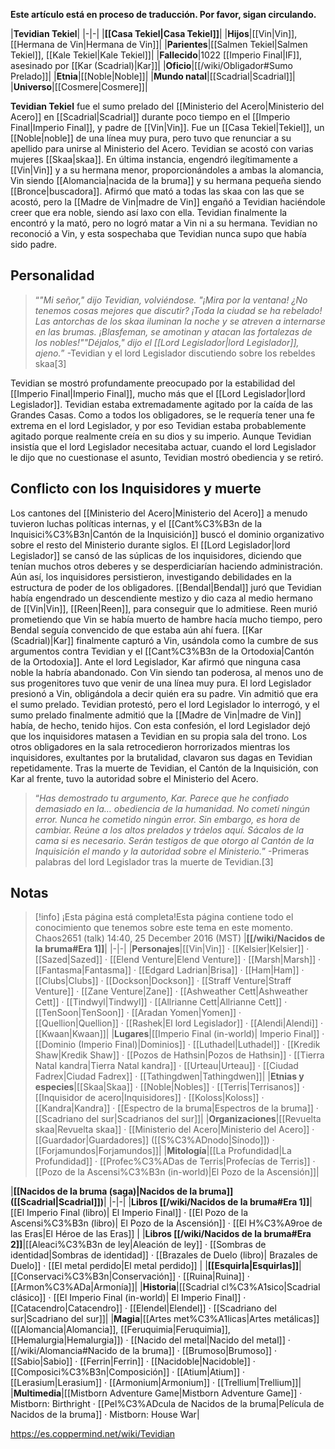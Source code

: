 **Este artículo está en proceso de traducción. Por favor, sigan circulando.**


|**Tevidian Tekiel**|
|-|-|
|**[[Casa Tekiel\|Casa Tekiel]]**|
|**Hijos**|[[Vin\|Vin]], [[Hermana de Vin\|Hermana de Vin]]|
|**Parientes**|[[Salmen Tekiel\|Salmen Tekiel]], [[Kale Tekiel\|Kale Tekiel]]|
|**Fallecido**|1022 [[Imperio Final\|IF]], asesinado por [[Kar (Scadrial)\|Kar]]|
|**Oficio**|[[/wiki/Obligador#Sumo Prelado]]|
|**Etnia**|[[Noble\|Noble]]|
|**Mundo natal**|[[Scadrial\|Scadrial]]|
|**Universo**|[[Cosmere\|Cosmere]]|

**Tevidian Tekiel** fue el sumo prelado del [[Ministerio del Acero\|Ministerio del Acero]] en [[Scadrial\|Scadrial]] durante poco tiempo en el [[Imperio Final\|Imperio Final]], y padre de [[Vin\|Vin]]. Fue un [[Casa Tekiel\|Tekiel]], un [[Noble\|noble]] de una línea muy pura, pero tuvo que renunciar a su apellido para unirse al Ministerio del Acero.
Tevidian se acostó con varias mujeres [[Skaa\|skaa]]. En última instancia, engendró ilegítimamente a [[Vin\|Vin]] y a su hermana menor, proporcionándoles a ambas la alomancia, Vin siendo [[Alomancia\|nacida de la bruma]] y su hermana pequeña siendo [[Bronce\|buscadora]]. Afirmó que mató a todas las skaa con las que se acostó, pero la [[Madre de Vin\|madre de Vin]] engañó a Tevidian haciéndole creer que era noble, siendo así laxo con ella. Tevidian finalmente la encontró y la mató, pero no logró matar a Vin ni a su hermana. Tevidian no reconoció a Vin, y esta sospechaba que Tevidian nunca supo que había sido padre.

## Personalidad
>“*"Mi señor," dijo Tevidian, volviéndose. "¡Mira por la ventana! ¿No tenemos cosas mejores que discutir? ¡Toda la ciudad se ha rebelado! Las antorchas de los skaa iluminan la noche y se atreven a internarse en las brumas. ¡Blasfeman, se amotinan y atacan las fortalezas de los nobles!""Déjalos," dijo el [[Lord Legislador\|lord Legislador]], ajeno.*”
\-Tevidian y el lord Legislador discutiendo sobre los rebeldes skaa[3]


Tevidian se mostró profundamente preocupado por la estabilidad del [[Imperio Final\|Imperio Final]], mucho más que el [[Lord Legislador\|lord Legislador]]. Tevidian estaba extremadamente agitado por la caída de las Grandes Casas. Como a todos los obligadores, se le requería tener una fe extrema en el lord Legislador, y por eso Tevidian estaba probablemente agitado porque realmente creía en su dios y su imperio. Aunque Tevidian insistía que el lord Legislador necesitaba actuar, cuando el lord Legislador le dijo que no cuestionase el asunto, Tevidian mostró obediencia y se retiró.

## Conflicto con los Inquisidores y muerte
Los cantones del [[Ministerio del Acero\|Ministerio del Acero]] a menudo tuvieron luchas políticas internas, y el [[Cant%C3%B3n de la Inquisici%C3%B3n\|Cantón de la Inquisición]] buscó el dominio organizativo sobre el resto del Ministerio durante siglos. El [[Lord Legislador\|lord Legislador]] se cansó de las súplicas de los inquisidores, diciendo que tenían muchos otros deberes y se desperdiciarían haciendo administración. Aún así, los inquisidores persistieron, investigando debilidades en la estructura de poder de los obligadores. [[Bendal\|Bendal]] juró que Tevidian había engendrado un descendiente mestizo y dio caza al medio hermano de [[Vin\|Vin]], [[Reen\|Reen]], para conseguir que lo admitiese. Reen murió prometiendo que Vin se había muerto de hambre hacía mucho tiempo, pero Bendal seguía convencido de que estaba aún ahí fuera.
[[Kar (Scadrial)\|Kar]] finalmente capturó a Vin, usándola como la cumbre de sus argumentos contra Tevidian y el [[Cant%C3%B3n de la Ortodoxia\|Cantón de la Ortodoxia]]. Ante el lord Legislador, Kar afirmó que ninguna casa noble la habría abandonado. Con Vin siendo tan poderosa, al menos uno de sus progenitores tuvo que venir de una línea muy pura. El lord Legislador presionó a Vin, obligándola a decir quién era su padre. Vin admitió que era el sumo prelado.
Tevidian protestó, pero el lord Legislador lo interrogó, y el sumo prelado finalmente admitió que la [[Madre de Vin\|madre de Vin]] había, de hecho, tenido hijos. Con esta confesión, el lord Legislador dejó que los inquisidores matasen a Tevidian en su propia sala del trono. Los otros obligadores en la sala retrocedieron horrorizados mientras los inquisidores, exultantes por la brutalidad, clavaron sus dagas en Tevidian repetidamente. Tras la muerte de Tevidian, el Cantón de la Inquisición, con Kar al frente, tuvo la autoridad sobre el Ministerio del Acero.

>“*Has demostrado tu argumento, Kar. Parece que he confiado demasiado en la… obediencia de la humanidad. No cometí ningún error. Nunca he cometido ningún error. Sin embargo, es hora de cambiar. Reúne a los altos prelados y tráelos aquí. Sácalos de la cama si es necesario. Serán testigos de que otorgo al Cantón de la Inquisición el mando y la autoridad sobre el Ministerio.*”
\-Primeras palabras del lord Legislador tras la muerte de Tevidian.[3]


## Notas

> [!info] ¡Esta página está completa!Esta página contiene todo el conocimiento que tenemos sobre este tema en este momento.
Chaos2651 (talk) 14:40, 25 December 2016 (MST)
|**[[/wiki/Nacidos de la bruma#Era 1]]**|
|-|-|
|**Personajes**|[[Vin\|Vin]] · [[Kelsier\|Kelsier]] · [[Sazed\|Sazed]] · [[Elend Venture\|Elend Venture]] · [[Marsh\|Marsh]] · [[Fantasma\|Fantasma]] · [[Edgard Ladrian\|Brisa]] · [[Ham\|Ham]] · [[Clubs\|Clubs]] · [[Dockson\|Dockson]] · [[Straff Venture\|Straff Venture]] · [[Zane Venture\|Zane]] · [[Ashweather Cett\|Ashweather Cett]] · [[Tindwyl\|Tindwyl]] · [[Allrianne Cett\|Allrianne Cett]] · [[TenSoon\|TenSoon]] · [[Aradan Yomen\|Yomen]] · [[Quellion\|Quellion]] · [[Rashek\|El lord Legislador]] · [[Alendi\|Alendi]] · [[Kwaan\|Kwaan]]|
|**Lugares**|[[Imperio Final (in-world)\| Imperio Final]] · [[Dominio (Imperio Final)\|Dominios]] · [[Luthadel\|Luthadel]] · [[Kredik Shaw\|Kredik Shaw]] · [[Pozos de Hathsin\|Pozos de Hathsin]] · [[Tierra Natal kandra\|Tierra Natal kandra]] · [[Urteau\|Urteau]] · [[Ciudad Fadrex\|Ciudad Fadrex]] · [[Tathingdwen\|Tathingdwen]]|
|**Etnias y especies**|[[Skaa\|Skaa]] · [[Noble\|Nobles]] · [[Terris\|Terrisanos]] · [[Inquisidor de acero\|Inquisidores]] · [[Koloss\|Koloss]] · [[Kandra\|Kandra]] · [[Espectro de la bruma\|Espectros de la bruma]] · [[Scadriano del sur\|Scadrianos del sur]]|
|**Organizaciones**|[[Revuelta skaa\|Revuelta skaa]] · [[Ministerio del Acero\|Ministerio del Acero]] · [[Guardador\|Guardadores]] ([[S%C3%ADnodo\|Sínodo]]) · [[Forjamundos\|Forjamundos]]|
|**Mitología**|[[La Profundidad\|La Profundidad]] · [[Profec%C3%ADas de Terris\|Profecías de Terris]] · [[Pozo de la Ascensi%C3%B3n (in-world)\|El Pozo de la Ascensión]]|

|**[[Nacidos de la bruma (saga)\|Nacidos de la bruma]] ([[Scadrial\|Scadrial]])**|
|-|-|
|**Libros [[/wiki/Nacidos de la bruma#Era 1]]**|[[El Imperio Final (libro)\| El Imperio Final]] · [[El Pozo de la Ascensi%C3%B3n (libro)\| El Pozo de la Ascensión]] · [[El H%C3%A9roe de las Eras\|El Héroe de las Eras]] |
|**Libros [[/wiki/Nacidos de la bruma#Era 2]]**|[[Aleaci%C3%B3n de ley\|Aleación de ley]] · [[Sombras de identidad\|Sombras de identidad]] · [[Brazales de Duelo (libro)\| Brazales de Duelo]] · [[El metal perdido\|El metal perdido]]  |
|**[[Esquirla\|Esquirlas]]**|[[Conservaci%C3%B3n\|Conservación]] · [[Ruina\|Ruina]] · [[Armon%C3%ADa\|Armonía]]|
|**Historia**|[[Scadrial cl%C3%A1sico\|Scadrial clásico]] · [[El Imperio Final (in-world)\| El Imperio Final]] · [[Catacendro\|Catacendro]] · [[Elendel\|Elendel]] · [[Scadriano del sur\|Scadriano del sur]]|
|**Magia**|[[Artes met%C3%A1licas\|Artes metálicas]] ([[Alomancia\|Alomancia]], [[Feruquimia\|Feruquimia]], [[Hemalurgia\|Hemalurgia]]) · [[Nacido del metal\|Nacido del metal]] · [[/wiki/Alomancia#Nacido de la bruma]] · [[Brumoso\|Brumoso]] · [[Sabio\|Sabio]] · [[Ferrin\|Ferrin]] · [[Nacidoble\|Nacidoble]] · [[Composici%C3%B3n\|Composición]] · [[Atium\|Atium]] · [[Lerasium\|Lerasium]] · [[Armonium\|Armonium]] · [[Trellium\|Trellium]]|
|**Multimedia**|[[Mistborn Adventure Game\|Mistborn Adventure Game‎‎]] · Mistborn: Birthright · [[Pel%C3%ADcula de Nacidos de la bruma\|Película de Nacidos de la bruma]] · Mistborn: House War|



https://es.coppermind.net/wiki/Tevidian